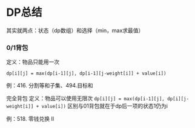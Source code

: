 # DP总结

其实就两点：状态（dp数组）和选择（min，max求最值）

### 0/1背包
定义：物品只能用一次

`dp[i][j] = max(dp[i-1][j], dp[i-1][j-weight[i]] + value[i])`

例：416. 分割等和子集、494.目标和

完全背包
定义：物品可以使用无限次
`dp[i][j] = max(dp[i-1][j], dp[i][j-weight[i]] + value[i])`
区别与01背包就在于dp后一项的状态1仍为i

例：518. 零钱兑换 II
